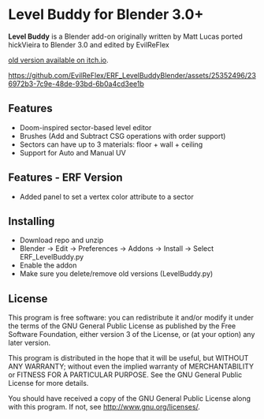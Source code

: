 # Level Buddy for Blender 3.0+

**Level Buddy** is a Blender add-on originally written by Matt Lucas ported hickVieira to Blender 3.0 and edited by EvilReFlex

[old version available on itch.io](https://matt-lucas.itch.io/level-buddy).


https://github.com/EvilReFlex/ERF_LevelBuddyBlender/assets/25352496/236972b3-7c9e-48de-93bd-6b0a4cd3ee1b


## Features
- Doom-inspired sector-based level editor
- Brushes (Add and Subtract CSG operations with order support)
- Sectors can have up to 3 materials: floor + wall + ceiling
- Support for Auto and Manual UV

## Features - ERF Version 
- Added panel to set a vertex color attribute to a sector 

## Installing
- Download repo and unzip
- Blender -> Edit -> Preferences -> Addons -> Install -> Select ERF_LevelBuddy.py
- Enable the addon
- Make sure you delete/remove old versions (LevelBuddy.py)

## License
This program is free software: you can redistribute it and/or modify
it under the terms of the GNU General Public License as published by
the Free Software Foundation, either version 3 of the License, or
(at your option) any later version.

This program is distributed in the hope that it will be useful,
but WITHOUT ANY WARRANTY; without even the implied warranty of
MERCHANTABILITY or FITNESS FOR A PARTICULAR PURPOSE.  See the
GNU General Public License for more details.

You should have received a copy of the GNU General Public License
along with this program.  If not, see <http://www.gnu.org/licenses/>.
